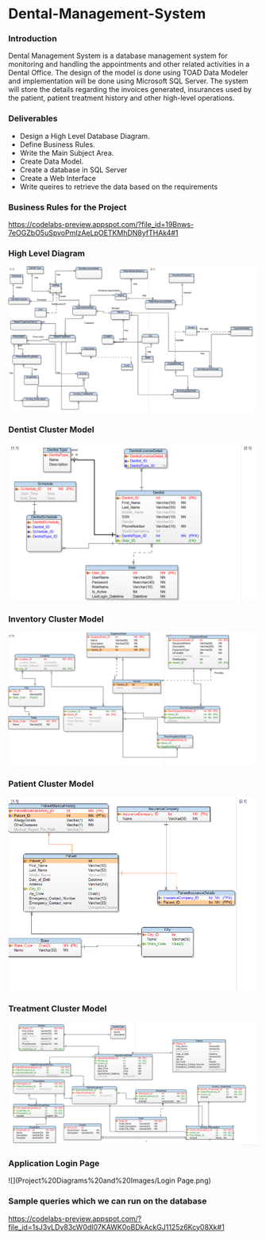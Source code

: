 # Dental-Management-System

### Introduction
Dental Management System is a database management system for monitoring and handling the appointments and other related activities in a Dental Office. The design of the model is done using TOAD Data Modeler and implementation will be done using Microsoft SQL Server. The system will store the details regarding the invoices generated, insurances used by the patient, patient treatment history and other high-level operations.

### Deliverables
- Design a High Level Database Diagram.
- Define Business Rules.
- Write the Main Subject Area.
- Create Data Model.
- Create a database in SQL Server
- Create a Web Interface
- Write queires to retrieve the data based on the requirements

### Business Rules for the Project
https://codelabs-preview.appspot.com/?file_id=19Bnws-7eOGZbO5uSpvoPmIzAeLpOETKMhDN8yfTHAk4#1

### High Level Diagram
![](Project%20Diagrams%20and%20Images/High_Lvl_Diagram.PNG)

### Dentist Cluster Model
![](Project%20Diagrams%20and%20Images/DentistCluster.PNG)

### Inventory Cluster Model
![](Project%20Diagrams%20and%20Images/InventoryCluster.png)

### Patient Cluster Model
![](Project%20Diagrams%20and%20Images/PatientCluster.png)

### Treatment Cluster Model
![](Project%20Diagrams%20and%20Images/TreatmentClusterPNG.PNG)

### Application Login Page
![](Project%20Diagrams%20and%20Images/Login Page.png)


### Sample queries which we can run on the database
https://codelabs-preview.appspot.com/?file_id=1sJ3vLDv83cW0dI07KAWK0oBDkAckGJ1125z6Kcy08Xk#1
